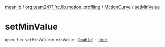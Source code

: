 [meanlib](../../index.md) / [org.team2471.frc.lib.motion_profiling](../index.md) / [MotionCurve](index.md) / [setMinValue](./set-min-value.md)

# setMinValue

`open fun setMinValue(m_minValue: `[`Double`](https://kotlinlang.org/api/latest/jvm/stdlib/kotlin/-double/index.html)`): `[`Unit`](https://kotlinlang.org/api/latest/jvm/stdlib/kotlin/-unit/index.html)